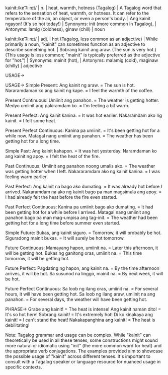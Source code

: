 kainit:/kɐˈʔiːnɪt/ | n. | heat, warmth, hotness (Tagalog) |  A Tagalog word that refers to the sensation of heat, warmth, or hotness.  It can refer to the temperature of the air, an object, or even a person's body. | Ang kainit ngayon! (It's so hot today!) | Synonyms: init (more common in Tagalog),  | Antonyms: lamig (coldness), ginaw (chill) | noun

kainit:/kɐˈʔiːnɪt/ | adj. | hot (Tagalog, less common as an adjective) | While primarily a noun, "kainit" can sometimes function as an adjective to describe something hot. |  Sobrang kainit ang araw. (The sun is very hot.) (This usage is less common; "mainit" is typically preferred as the adjective for "hot.") | Synonyms: mainit (hot), | Antonyms: malamig (cold), maginaw (chilly) | adjective


USAGE->

USAGE->
Simple Present:
Ang kainit ng araw. = The sun is hot.
Nararamdaman ko ang kainit ng kape. = I feel the warmth of the coffee.

Present Continuous:
Umiinit ang panahon. = The weather is getting hotter.
Medyo umiinit ang pakiramdam ko. = I'm feeling a bit warm.

Present Perfect:
Ang kainit kanina. = It was hot earlier.
Nakaramdam ako ng kainit. = I felt some heat.

Present Perfect Continuous:
Kanina pa umiinit. = It's been getting hot for a while now.
Matagal nang umiinit ang panahon. = The weather has been getting hot for a long time.

Simple Past:
Ang kainit kahapon. = It was hot yesterday.
Naramdaman ko ang kainit ng apoy. = I felt the heat of the fire.

Past Continuous:
Umiinit ang panahon noong umalis ako. = The weather was getting hotter when I left.
Nakararamdam ako ng kainit kanina. = I was feeling warm earlier.

Past Perfect:
Ang kainit na bago ako dumating. = It was already hot before I arrived.
Nakaramdam na ako ng kainit bago pa man magsimula ang apoy. = I had already felt the heat before the fire even started.

Past Perfect Continuous:
Kanina pa umiinit bago ako dumating. = It had been getting hot for a while before I arrived.
Matagal nang umiinit ang panahon bago pa man mag-umpisa ang tag-init. = The weather had been getting hot for a long time before summer even started.

Simple Future:
Bukas, ang kainit siguro. = Tomorrow, it will probably be hot.
Siguradong mainit bukas. = It will surely be hot tomorrow.


Future Continuous:
Mamayang hapon, umiinit na. = Later this afternoon, it will be getting hot.
Bukas ng ganitong oras, umiinit na. = This time tomorrow, it will be getting hot.


Future Perfect:
Pagdating ng hapon, ang kainit na. = By the time afternoon arrives, it will be hot.
Sa susunod na linggo, mainit na. = By next week, it will be hot.


Future Perfect Continuous:
Sa loob ng ilang oras, umiinit na. = For several hours, it will have been getting hot.
Sa loob ng ilang araw, umiinit na ang panahon. = For several days, the weather will have been getting hot.



PHRASE->
Grabe ang kainit! = The heat is intense!
Ang kainit naman dito! = It's so hot here!
Sobrang kainit! = It's extremely hot!
Di ko kinakaya ang kainit! = I can't stand the heat!
Nakakapanghina ang kainit! = The heat is debilitating!


Note:  Tagalog grammar and usage can be complex. While "kainit" can theoretically be used in all these tenses, some constructions might sound more natural or idiomatic using "init" (the more common word for heat) and the appropriate verb conjugations. The examples provided aim to showcase the possible usage of "kainit" across different tenses.  It's important to consult with a Tagalog speaker or language resource for nuanced usage in specific contexts.
